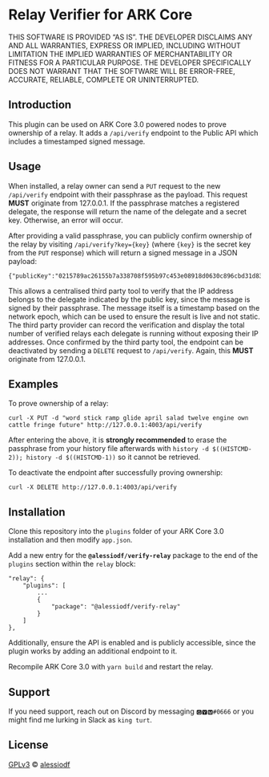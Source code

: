 # Relay Verifier for ARK Core

THIS SOFTWARE IS PROVIDED “AS IS”. THE DEVELOPER DISCLAIMS ANY AND ALL WARRANTIES, EXPRESS OR IMPLIED, INCLUDING WITHOUT LIMITATION THE IMPLIED WARRANTIES OF MERCHANTABILITY OR FITNESS FOR A PARTICULAR PURPOSE. THE DEVELOPER SPECIFICALLY DOES NOT WARRANT THAT THE SOFTWARE WILL BE ERROR-FREE, ACCURATE, RELIABLE, COMPLETE OR UNINTERRUPTED.

## Introduction

This plugin can be used on ARK Core 3.0 powered nodes to prove ownership of a relay. It adds a `/api/verify` endpoint to the Public API which includes a timestamped signed message.

## Usage

When installed, a relay owner can send a `PUT` request to the new `/api/verify` endpoint with their passphrase as the payload. This request **MUST** originate from 127.0.0.1. If the passphrase matches a registered delegate, the response will return the name of the delegate and a secret key. Otherwise, an error will occur.

After providing a valid passphrase, you can publicly confirm ownership of the relay by visiting `/api/verify?key={key}` (where `{key}` is the secret key from the `PUT` response) which will return a signed message in a JSON payload:

```
{"publicKey":"0215789ac26155b7a338708f595b97c453e08918d0630c896cbd31d83fe2ad1c33","signature":"30450221009023531f43f9565337e40d8ad4a5bdf4708fd7c2d23430ce39a2ab1f1d3da31c02206ed4c3caabb2885aac4590b8317bf61b2c4addb6f1c3f2743aeb526b105fa281","message":"110153280"}
```

This allows a centralised third party tool to verify that the IP address belongs to the delegate indicated by the public key, since the message is signed by their passphrase. The message itself is a timestamp based on the network epoch, which can be used to ensure the result is live and not static. The third party provider can record the verification and display the total number of verified relays each delegate is running without exposing their IP addresses. Once confirmed by the third party tool, the endpoint can be deactivated by sending a `DELETE` request to `/api/verify`. Again, this **MUST** originate from 127.0.0.1.

## Examples

To prove ownership of a relay:

```
curl -X PUT -d "word stick ramp glide april salad twelve engine own cattle fringe future" http://127.0.0.1:4003/api/verify
```

After entering the above, it is **strongly recommended** to erase the passphrase from your history file afterwards with `history -d $((HISTCMD-2)); history -d $((HISTCMD-1))` so it cannot be retrieved.


To deactivate the endpoint after successfully proving ownership:

```
curl -X DELETE http://127.0.0.1:4003/api/verify
```

## Installation

Clone this repository into the `plugins` folder of your ARK Core 3.0 installation and then modify `app.json`.

Add a new entry for the **`@alessiodf/verify-relay`** package to the end of the `plugins` section within the `relay` block:

```
"relay": {
    "plugins": [
        ...
        {
            "package": "@alessiodf/verify-relay"
        }
    ]
},
```

Additionally, ensure the API is enabled and is publicly accessible, since the plugin works by adding an additional endpoint to it.

Recompile ARK Core 3.0 with `yarn build` and restart the relay.

## Support

If you need support, reach out on Discord by messaging `🅶🆈🅼#0666` or you might find me lurking in Slack as `king turt`.

## License

[GPLv3](LICENSE) © [alessiodf](https://github.com/alessiodf/)
